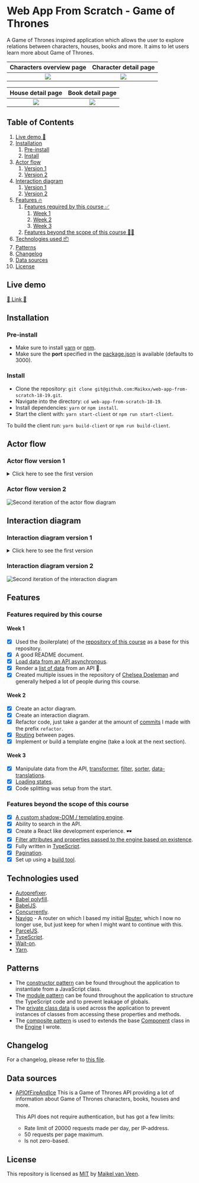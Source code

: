 # Web App From Scratch - Game of Thrones

A Game of Thrones inspired application which allows the user to explore relations between characters, houses, books and more. It aims to let users learn more about Game of Thrones.

Characters overview page | Character detail page
:-------------------------:|:-------------------------:
![](docs/assets/characters.png) | ![](docs/assets/character.png)

House detail page | Book detail page
:-------------------------:|:-------------------------:
![](docs/assets/house.png) | ![](docs/assets/book.png)

## Table of Contents

1. [Live demo 🚀](#live-demo)
2. [Installation](#installation)
    1. [Pre-install](#pre-install)
    2. [Install](#install)
3. [Actor flow](#actor-flow)
    1. [Version 1](#actor-flow-version-1)
    2. [Version 2](#actor-flow-version-2)
4. [Interaction diagram](#interaction-diagram)
    1. [Version 1](#interaction-diagram-version-1)
    2. [Version 2](#interaction-diagram-version-2)
5. [Features 🔥](#features)
    1. [Features required by this course ✅](#features-required-by-this-course)
        1. [Week 1](#week-1)
        2. [Week 2](#week-2)
        3. [Week 3](#week-3)
    2. [Features beyond the scope of this course 🚀🌔](#features-beyond-the-scope-of-this-course)
6. [Technologies used 📦](#technologies-used)
7. [Patterns](#patterns)
8. [Changelog](#changelog)
9. [Data sources](#data-sources)
10. [License](#license)

## Live demo

[🚀  Link  🚀](https://web-app-from-scratch.netlify.com/)

## Installation

### Pre-install

* Make sure to install [yarn](https://yarnpkg.com/en/) or [npm](https://www.npmjs.com).
* Make sure the **port** specified in the [package.json](package.json) is available (defaults to 3000).

### Install

* Clone the repository: `git clone git@github.com:Maikxx/web-app-from-scratch-18-19.git`.
* Navigate into the directory: `cd web-app-from-scratch-18-19`.
* Install dependencies: `yarn` or `npm install`.
* Start the client with: `yarn start-client` or `npm run start-client`.

To build the client run: `yarn build-client` or `npm run build-client`.

## Actor flow

### Actor flow version 1

<details>
    <summary>Click here to see the first version</summary>
    <img src="docs/assets/actor_flow.png">
</details>

### Actor flow version 2

![Second iteration of the actor flow diagram](docs/assets/actor-flow2.png)

## Interaction diagram

### Interaction diagram version 1

<details>
    <summary>Click here to see the first version</summary>
    <img src="docs/assets/interaction-diagram.png">
</details>

### Interaction diagram version 2

![Second iteration of the interaction diagram](docs/assets/interaction-diagram2.png)

## Features

### Features required by this course

#### Week 1

- [X] Used the (boilerplate) of the [repository of this course](https://github.com/cmda-minor-web/web-app-from-scratch-1819) as a base for this repository.
- [X] A good README document.
- [X] [Load data from an API asynchronous](./client/src/ts/utils/Fetcher.ts).
- [X] Render a [list of data](./client/src/ts/components/Generic/DataList.ts) from an API 🐒.
- [X] Created multiple issues in the repository of [Chelsea Doeleman](https://github.com/chelseadoeleman/web-app-from-scratch-18-19) and generally helped a lot of people during this course.

#### Week 2

- [X] Create an actor diagram.
- [X] Create an interaction diagram.
- [X] Refactor code, just take a gander at the amount of [commits](https://github.com/Maikxx/web-app-from-scratch-18-19/commits/master) I made with the prefix `refactor`.
- [X] [Routing](./client/src/ts/App.ts) between pages.
- [X] Implement or build a template engine (take a look at the next section).

#### Week 3

- [X] Manipulate data from the API, [transformer](./client/src/ts/utils/Transformer.ts), [filter](./client/src/ts/utils/Filter.ts), [sorter](./client/src/ts/utils/Sorter.ts), [data-translations](./client/src/ts/translations/translatedTypes.ts).
- [X] [Loading states](./client/src/ts/utils/Engine.ts#72).
- [X] Code splitting was setup from the start.

### Features beyond the scope of this course

- [X] [A custom shadow-DOM / templating engine](./client/src/ts/utils/Engine.ts).
- [X] Ability to search in the API.
- [X] Create a React like development experience. 🕶️
- [X] [Filter attributes and properties passed to the engine based on existence](./client/src/ts/utils/Engine.ts#62).
- [X] Fully written in [TypeScript](https://www.typescriptlang.org).
- [X] [Pagination](./client/src/ts/utils/InfiniteScroll.ts).
- [X] Set up using a [build tool](https://parceljs.org).

## Technologies used

* [Autoprefixer](https://www.npmjs.com/package/autoprefixer).
* [Babel polyfill](https://www.npmjs.com/package/babel-polyfill).
* [BabelJS](https://babeljs.io).
* [Concurrently](https://www.npmjs.com/package/concurrently).
* [Navigo](https://github.com/krasimir/navigo) - A router on which I based my initial [Router](./client/src/ts/utils/Router.ts), which I now no longer use, but just keep for when I might want to continue with this.
* [ParcelJS](https://parceljs.org).
* [TypeScript](https://www.typescriptlang.org).
* [Wait-on](https://www.npmjs.com/package/wait-on).
* [Yarn](https://yarnpkg.com/en/).

## Patterns

* The [constructor pattern](https://addyosmani.com/resources/essentialjsdesignpatterns/book/#constructorpatternjavascript) can be found throughout the application to instantiate from a JavaScript class.
* The [module pattern](https://addyosmani.com/resources/essentialjsdesignpatterns/book/#modulepatternjavascript) can be found throughout the application to structure the TypeScript code and to prevent leakage of globals.
* The [private class data](https://en.wikipedia.org/wiki/Private_class_data_pattern) is used across the application to prevent instances of classes from accessing these properties and methods.
* The [composite pattern](https://addyosmani.com/resources/essentialjsdesignpatterns/book/#compositepatternjquery) is used to extends the base [Component](./client/src/ts/utils/Component.ts) class in the [Engine](./client/src/ts/utils/Engine.ts) I wrote.

## Changelog

For a changelog, please refer to [this file](./docs/CHANGELOG.md).

## Data sources

* [APIOfFireAndIce](https://anapioficeandfire.com/)
    This is a Game of Thrones API providing a lot of information about Game of Thrones characters, books, houses and more.

    This API does not require authentication, but has got a few limits:
    * Rate limit of 20000 requests made per day, per IP-address.
    * 50 requests per page maximum.
    * Is not zero-based.

## License

This repository is licensed as [MIT](LICENSE) by [Maikel van Veen](https://github.com/maikxx).